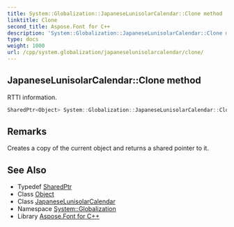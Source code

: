 ```yaml
---
title: System::Globalization::JapaneseLunisolarCalendar::Clone method
linktitle: Clone
second_title: Aspose.Font for C++
description: 'System::Globalization::JapaneseLunisolarCalendar::Clone method. RTTI information in C++.'
type: docs
weight: 1000
url: /cpp/system.globalization/japaneselunisolarcalendar/clone/
---
```

## JapaneseLunisolarCalendar::Clone method


RTTI information.

```cpp
SharedPtr<Object> System::Globalization::JapaneseLunisolarCalendar::Clone() override
```

## Remarks


Creates a copy of the current object and returns a shared pointer to it. 
## See Also

* Typedef [SharedPtr](../../../system/sharedptr/)
* Class [Object](../../../system/object/)
* Class [JapaneseLunisolarCalendar](../)
* Namespace [System::Globalization](../../)
* Library [Aspose.Font for C++](../../../)

